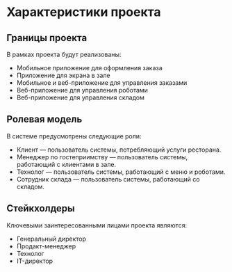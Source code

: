 # Характеристики проекта

## Границы проекта

В рамках проекта будут реализованы:

- Мобильное приложение для оформления заказа
- Приложение для экрана в зале
- Мобильное и веб-приложение для управления заказами
- Веб-приложение для управления роботами
- Веб-приложение для управления складом

## Ролевая модель

В системе предусмотрены следующие роли:

- Клиент — пользователь системы, потребляющий услуги ресторана.
- Менеджер по гостеприимству — пользователь системы, работающий с клиентами в зале.
- Технолог — пользователь системы, работающий с меню и роботами.
- Сотрудник склада — пользователь системы, работающий со складом.

## Стейкхолдеры

Ключевыми заинтересованными лицами проекта являются:

- Генеральный директор
- Продакт-менеджер
- Технолог
- IT-директор
